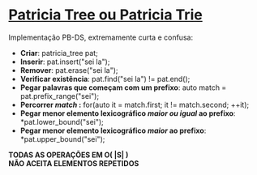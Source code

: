 # [Patricia Tree ou Patricia Trie](patricia_tree.cpp)
Implementação PB-DS, extremamente curta e confusa:

- **Criar**: patricia_tree pat;  
- **Inserir**: pat.insert("sei la");   
- **Remover**: pat.erase("sei la");   
- **Verificar existência**: pat.find("sei la") != pat.end();  
- **Pegar palavras que começam com um prefixo**: auto match = pat.prefix_range("sei");  
- **Percorrer *match* :** for(auto it = match.first; it != match.second; ++it);  
- **Pegar menor elemento lexicográfico *maior ou igual* ao prefixo**: *pat.lower_bound("sei");  
- **Pegar menor elemento lexicográfico *maior* ao prefixo**: *pat.upper_bound("sei");  

**TODAS AS OPERAÇÕES EM O( |S| )**  
**NÃO ACEITA ELEMENTOS REPETIDOS**
